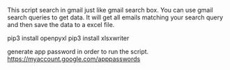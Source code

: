 This script search in gmail just like gmail search box. You can use gmail search queries to get data.
It will get all emails matching your search query and then save the data to a excel file.

pip3 install openpyxl
pip3 install xlsxwriter

generate app password in order to run the script. https://myaccount.google.com/apppasswords